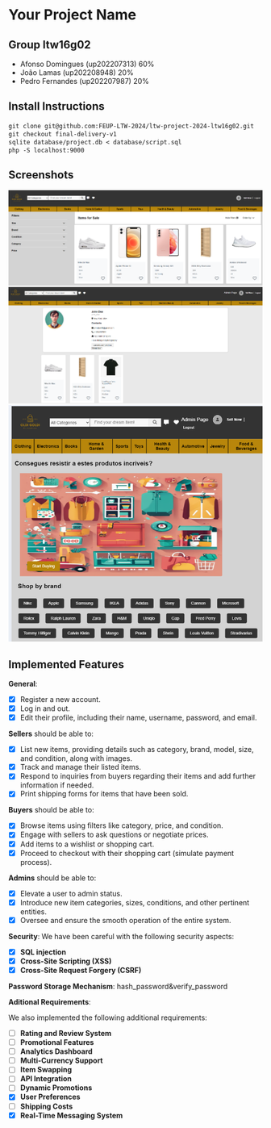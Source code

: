 # Your Project Name

## Group ltw16g02

- Afonso Domingues (up202207313) 60%
- João Lamas (up202208948) 20%
- Pedro Fernandes (up202207987) 20%

## Install Instructions

    git clone git@github.com:FEUP-LTW-2024/ltw-project-2024-ltw16g02.git
    git checkout final-delivery-v1
    sqlite database/project.db < database/script.sql
    php -S localhost:9000


## Screenshots

![Items Page](images/itemspage.png)
![Profile Page](images/profile.png)
![Main Page](images/mainpage.png)

## Implemented Features

**General**:

- [x] Register a new account.
- [x] Log in and out.
- [x] Edit their profile, including their name, username, password, and email.

**Sellers**  should be able to:

- [x] List new items, providing details such as category, brand, model, size, and condition, along with images.
- [x] Track and manage their listed items.
- [x] Respond to inquiries from buyers regarding their items and add further information if needed.
- [x] Print shipping forms for items that have been sold.

**Buyers**  should be able to:

- [x] Browse items using filters like category, price, and condition.
- [x] Engage with sellers to ask questions or negotiate prices.
- [x] Add items to a wishlist or shopping cart.
- [x] Proceed to checkout with their shopping cart (simulate payment process).

**Admins**  should be able to:

- [x] Elevate a user to admin status.
- [x] Introduce new item categories, sizes, conditions, and other pertinent entities.
- [x] Oversee and ensure the smooth operation of the entire system.

**Security**:
We have been careful with the following security aspects:

- [x] **SQL injection**
- [x] **Cross-Site Scripting (XSS)**
- [x] **Cross-Site Request Forgery (CSRF)**

**Password Storage Mechanism**: hash_password&verify_password

**Aditional Requirements**:

We also implemented the following additional requirements:

- [ ] **Rating and Review System**
- [ ] **Promotional Features**
- [ ] **Analytics Dashboard**
- [ ] **Multi-Currency Support**
- [ ] **Item Swapping**
- [ ] **API Integration**
- [ ] **Dynamic Promotions**
- [x] **User Preferences**
- [ ] **Shipping Costs**
- [x] **Real-Time Messaging System**

